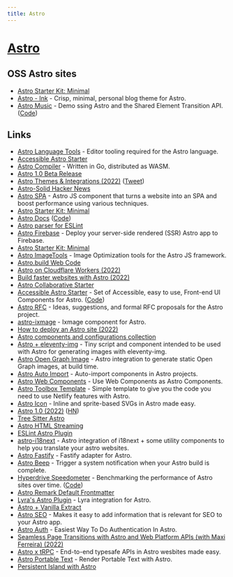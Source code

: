 ```yaml
---
title: Astro
---
```


# [Astro](https://astro.build/)

## OSS Astro sites

- [Astro Starter Kit: Minimal](https://github.com/mattrothenberg/1kx-astro)
- [Astro - Ink](https://github.com/one-aalam/astro-ink) - Crisp, minimal, personal blog theme for Astro.
- [Astro Music](https://astro-music.netlify.app/) - Demo ssing Astro and the Shared Element Transition API. ([Code](https://github.com/Charca/astro-music))

## Links

- [Astro Language Tools](https://github.com/withastro/language-tools) - Editor tooling required for the Astro language.
- [Accessible Astro Starter](https://github.com/markteekman/accessible-astro-starter)
- [Astro Compiler](https://github.com/withastro/compiler) - Written in Go, distributed as WASM.
- [Astro 1.0 Beta Release](https://astro.build/blog/astro-1-beta-release/)
- [Astro Themes & Integrations (2022)](https://astro.build/blog/themes-and-integrations/) ([Tweet](https://twitter.com/n_moore/status/1511778064753172483))
- [Astro-Solid Hacker News](https://github.com/ryansolid/astro-solid-hackernews)
- [Astro SPA](https://github.com/RafidMuhymin/astro-spa) - Astro JS component that turns a website into an SPA and boost performance using various techniques.
- [Astro Starter Kit: Minimal](https://github.com/bholmesdev/stream-overlays)
- [Astro Docs](https://docs.astro.build/en/getting-started/) ([Code](https://github.com/withastro/docs))
- [Astro parser for ESLint](https://github.com/ota-meshi/astro-eslint-parser)
- [Astro Firebase](https://github.com/thepassle/astro-firebase) - Deploy your server-side rendered (SSR) Astro app to Firebase.
- [Astro Starter Kit: Minimal](https://github.com/thepassle/astro-service-worker)
- [Astro ImageTools](https://github.com/RafidMuhymin/astro-imagetools) - Image Optimization tools for the Astro JS framework.
- [Astro.build Web Code](https://github.com/withastro/astro.build)
- [Astro on Cloudflare Workers (2022)](https://dev.to/thepassle/astro-on-cloudflare-workers-2ng7)
- [Build faster websites with Astro (2022)](https://www.youtube.com/watch?v=x3hiyWikdrE)
- [Astro Collaborative Starter](https://github.com/CTNicholas/astro-collaborative-starter)
- [Accessible Astro Starter](https://components.accessible-astro.dev/) - Set of Accessible, easy to use, Front-end UI Components for Astro. ([Code](https://github.com/markteekman/accessible-astro-components))
- [Astro RFC](https://github.com/withastro/rfcs) - Ideas, suggestions, and formal RFC proposals for the Astro project.
- [astro-ixmage](https://github.com/readonlychild/astro-ixmage) - Ixmage component for Astro.
- [How to deploy an Astro site (2022)](https://www.netlify.com/blog/how-to-deploy-astro/)
- [Astro components and configurations collection](https://github.com/JulianCataldo/astro)
- [Astro + eleventy-img](https://github.com/Princesseuh/astro-eleventy-img) - Tiny script and component intended to be used with Astro for generating images with eleventy-img.
- [Astro Open Graph Image](https://github.com/Kendy205/astro-og-image) - Astro integration to generate static Open Graph images, at build time.
- [Astro Auto Import](https://github.com/delucis/astro-auto-import) - Auto-import components in Astro projects.
- [Astro Web Components](https://github.com/astro-community/web-components) - Use Web Components as Astro Components.
- [Astro Toolbox Template](https://github.com/netlify-templates/astro-toolbox) - Simple template to give you the code you need to use Netlify features with Astro.
- [Astro Icon](https://github.com/natemoo-re/astro-icon) - Inline and sprite-based SVGs in Astro made easy.
- [Astro 1.0 (2022)](https://astro.build/blog/astro-1/) ([HN](https://news.ycombinator.com/item?id=32401159))
- [Tree Sitter Astro](https://github.com/virchau13/tree-sitter-astro)
- [Astro HTML Streaming](https://twitter.com/RyanCarniato/status/1557132452589473792)
- [ESLint Astro Plugin](https://github.com/ota-meshi/eslint-plugin-astro)
- [astro-i18next](https://github.com/yassinedoghri/astro-i18next) - Astro integration of i18next + some utility components to help you translate your astro websites.
- [Astro Fastify](https://github.com/matthewp/astro-fastify) - Fastify adapter for Astro.
- [Astro Beep](https://github.com/natemoo-re/astro-beep) - Trigger a system notification when your Astro build is complete.
- [Hyperdrive Speedometer](https://hyperdrive-speedometer.netlify.app/) - Benchmarking the performance of Astro sites over time. ([Code](https://github.com/delucis/hyperdrive-speedometer))
- [Astro Remark Default Frontmatter](https://github.com/BryceRussell/astro-remark-default-frontmatter)
- [Lyra's Astro Plugin](https://github.com/LyraSearch/plugin-astro) - Lyra integration for Astro.
- [Astro + Vanilla Extract](https://github.com/markdalgleish/astro-vanilla-extract-demo)
- [Astro SEO](https://github.com/jonasmerlin/astro-seo) - Makes it easy to add information that is relevant for SEO to your Astro app.
- [Astro Auth](https://github.com/astro-community/astro-auth) - Easiest Way To Do Authentication In Astro.
- [Seamless Page Transitions with Astro and Web Platform APIs (with Maxi Ferreira) (2022)](https://someantics.dev/astro-page-transitions/)
- [Astro x tRPC](https://github.com/MoustaphaDev/astro-trpc) - End-to-end typesafe APIs in Astro wesbites made easy.
- [Astro Portable Text](https://github.com/theisel/astro-portabletext) - Render Portable Text with Astro.
- [Persistent Island with Astro](https://twitter.com/charca/status/1577043347176189952)
